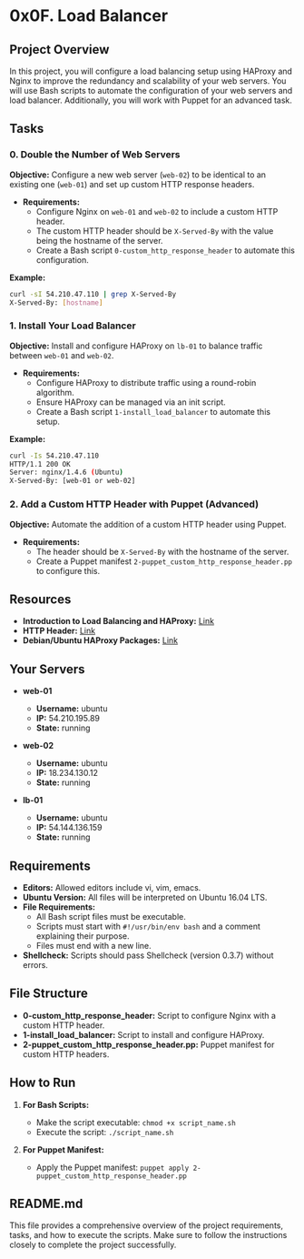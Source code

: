 # 0x0F. Load Balancer

## Project Overview

In this project, you will configure a load balancing setup using HAProxy and Nginx to improve the redundancy and scalability of your web servers. You will use Bash scripts to automate the configuration of your web servers and load balancer. Additionally, you will work with Puppet for an advanced task.

## Tasks

### 0. Double the Number of Web Servers

**Objective:** Configure a new web server (`web-02`) to be identical to an existing one (`web-01`) and set up custom HTTP response headers.

- **Requirements:**
  - Configure Nginx on `web-01` and `web-02` to include a custom HTTP header.
  - The custom HTTP header should be `X-Served-By` with the value being the hostname of the server.
  - Create a Bash script `0-custom_http_response_header` to automate this configuration.

**Example:**
```bash
curl -sI 54.210.47.110 | grep X-Served-By
X-Served-By: [hostname]
```

### 1. Install Your Load Balancer

**Objective:** Install and configure HAProxy on `lb-01` to balance traffic between `web-01` and `web-02`.

- **Requirements:**
  - Configure HAProxy to distribute traffic using a round-robin algorithm.
  - Ensure HAProxy can be managed via an init script.
  - Create a Bash script `1-install_load_balancer` to automate this setup.

**Example:**
```bash
curl -Is 54.210.47.110
HTTP/1.1 200 OK
Server: nginx/1.4.6 (Ubuntu)
X-Served-By: [web-01 or web-02]
```

### 2. Add a Custom HTTP Header with Puppet (Advanced)

**Objective:** Automate the addition of a custom HTTP header using Puppet.

- **Requirements:**
  - The header should be `X-Served-By` with the hostname of the server.
  - Create a Puppet manifest `2-puppet_custom_http_response_header.pp` to configure this.

## Resources

- **Introduction to Load Balancing and HAProxy:** [Link](https://example.com)
- **HTTP Header:** [Link](https://example.com)
- **Debian/Ubuntu HAProxy Packages:** [Link](https://example.com)

## Your Servers

- **web-01**
  - **Username:** ubuntu
  - **IP:** 54.210.195.89
  - **State:** running

- **web-02**
  - **Username:** ubuntu
  - **IP:** 18.234.130.12
  - **State:** running

- **lb-01**
  - **Username:** ubuntu
  - **IP:** 54.144.136.159
  - **State:** running

## Requirements

- **Editors:** Allowed editors include vi, vim, emacs.
- **Ubuntu Version:** All files will be interpreted on Ubuntu 16.04 LTS.
- **File Requirements:**
  - All Bash script files must be executable.
  - Scripts must start with `#!/usr/bin/env bash` and a comment explaining their purpose.
  - Files must end with a new line.
- **Shellcheck:** Scripts should pass Shellcheck (version 0.3.7) without errors.

## File Structure

- **0-custom_http_response_header:** Script to configure Nginx with a custom HTTP header.
- **1-install_load_balancer:** Script to install and configure HAProxy.
- **2-puppet_custom_http_response_header.pp:** Puppet manifest for custom HTTP headers.

## How to Run

1. **For Bash Scripts:**
   - Make the script executable: `chmod +x script_name.sh`
   - Execute the script: `./script_name.sh`

2. **For Puppet Manifest:**
   - Apply the Puppet manifest: `puppet apply 2-puppet_custom_http_response_header.pp`

## README.md

This file provides a comprehensive overview of the project requirements, tasks, and how to execute the scripts. Make sure to follow the instructions closely to complete the project successfully.

